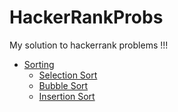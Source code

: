 # HackerRankProbs
My solution to hackerrank problems !!!


- [Sorting](https://github.com/AbhishekKumar4/HackerRankProbs/tree/master/sorting)
  - [Selection Sort](https://github.com/AbhishekKumar4/HackerRankProbs/blob/master/sorting/SelectionSort.java)
  - [Bubble Sort](https://github.com/AbhishekKumar4/HackerRankProbs/blob/master/sorting/BubbleSort.java)
  - [Insertion Sort](https://github.com/AbhishekKumar4/HackerRankProbs/blob/master/sorting/InsertionSort.java)
